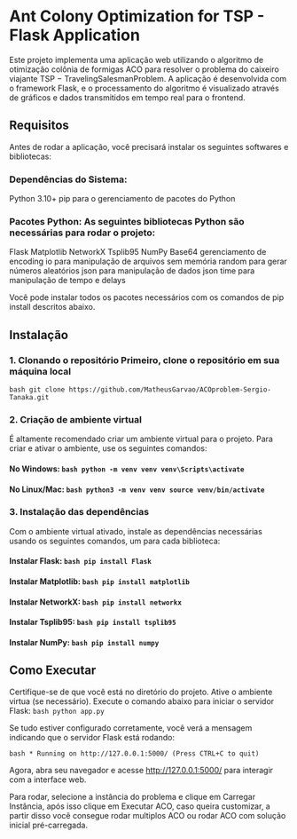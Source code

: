 # Ant Colony Optimization for TSP - Flask Application

Este projeto implementa uma aplicação web utilizando o algoritmo de otimização colônia de formigas ACO para resolver o problema do caixeiro viajante TSP − TravelingSalesmanProblem. A aplicação é desenvolvida com o framework Flask, e o processamento do algoritmo é visualizado através de gráficos e dados transmitidos em tempo real para o frontend.

## Requisitos

Antes de rodar a aplicação, você precisará instalar os seguintes softwares e bibliotecas:

### Dependências do Sistema:

Python 3.10+ 
pip para o gerenciamento de pacotes do Python

### Pacotes Python: As seguintes bibliotecas Python são necessárias para rodar o projeto:

Flask
Matplotlib
NetworkX
Tsplib95
NumPy
Base64 gerenciamento de encoding
io para manipulação de arquivos sem memória
random para gerar números aleatórios 
json para manipulação de dados json
time para manipulação de tempo e delays

Você pode instalar todos os pacotes necessários com os comandos de pip install descritos abaixo.

## Instalação

### 1. Clonando o repositório Primeiro, clone o repositório em sua máquina local 

```bash git clone https://github.com/MatheusGarvao/ACOproblem-Sergio-Tanaka.git```

### 2. Criação de ambiente virtual 

É altamente recomendado criar um ambiente virtual para o projeto. Para criar e ativar o ambiente, use os seguintes comandos:

#### No Windows: ```bash python -m venv venv venv\Scripts\activate ```

#### No Linux/Mac: ```bash python3 -m venv venv source venv/bin/activate ```

### 3. Instalação das dependências

Com o ambiente virtual ativado, instale as dependências necessárias usando os seguintes comandos, um para cada biblioteca:

#### Instalar Flask: ```bash pip install Flask ```

#### Instalar Matplotlib: ```bash pip install matplotlib ```

#### Instalar NetworkX: ```bash pip install networkx ```

#### Instalar Tsplib95: ```bash pip install tsplib95 ```

#### Instalar NumPy: ```bash pip install numpy ```

## Como Executar

Certifique-se de que você está no diretório do projeto.
Ative o ambiente virtua (se necessário).
Execute o comando abaixo para iniciar o servidor Flask:
```bash python app.py ```

Se tudo estiver configurado corretamente, você verá a mensagem indicando que o servidor Flask está rodando:

```bash * Running on http://127.0.0.1:5000/ (Press CTRL+C to quit) ```

Agora, abra seu navegador e acesse http://127.0.0.1:5000/ para interagir com a interface web.

Para rodar, selecione a instância do problema e clique em Carregar Instância, após isso clique em Executar ACO, caso queira customizar, a partir disso você consegue rodar multiplos ACO ou rodar ACO com solução inicial pré-carregada.
